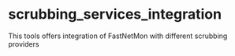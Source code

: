 # scrubbing_services_integration
This tools offers integration of FastNetMon with different scrubbing providers
